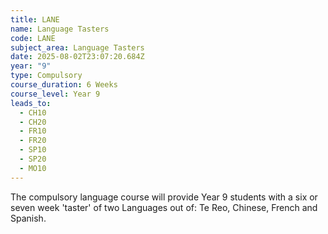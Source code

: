 ```yaml
---
title: LANE
name: Language Tasters
code: LANE
subject_area: Language Tasters
date: 2025-08-02T23:07:20.684Z
year: "9"
type: Compulsory
course_duration: 6 Weeks
course_level: Year 9
leads_to:
  - CH10
  - CH20
  - FR10
  - FR20
  - SP10
  - SP20
  - MO10
---
```

The compulsory language course will provide Year 9 students with a six or seven week 'taster' of two Languages out of: Te Reo, Chinese, French and Spanish.

